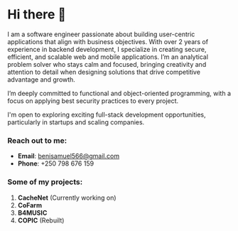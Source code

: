 
# Hi there 👋

I am a software engineer passionate about building user-centric applications that align with business objectives. With over 2 years of experience in backend development, I specialize in creating secure, efficient, and scalable web and mobile applications. I’m an analytical problem solver who stays calm and focused, bringing creativity and attention to detail when designing solutions that drive competitive advantage and growth.

I’m deeply committed to functional and object-oriented programming, with a focus on applying best security practices to every project.

I'm open to exploring exciting full-stack development opportunities, particularly in startups and scaling companies.

### Reach out to me:
- **Email**: [benisamuel566@gmail.com](mailto:benisamuel566@gmail.com)
- **Phone**: +250 798 676 159

### Some of my projects:
1. **CacheNet** (Currently working on)
2. **CoFarm**
3. **B4MUSIC**
4. **COPIC** (Rebuilt)
